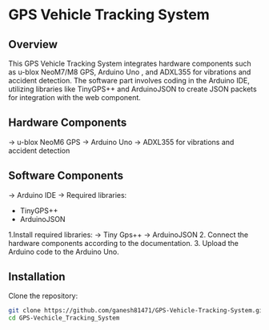 # GPS Vehicle Tracking System

## Overview

This GPS Vehicle Tracking System integrates hardware components such as u-blox NeoM7/M8 GPS, Arduino Uno , and ADXL355 for vibrations and accident detection. 
The software part involves coding in the Arduino IDE, utilizing libraries like TinyGPS++ and ArduinoJSON to create JSON packets for integration with the web component.


## Hardware Components

-> u-blox NeoM6 GPS
-> Arduino Uno
-> ADXL355 for vibrations and accident detection

## Software Components

-> Arduino IDE
-> Required libraries:
  - TinyGPS++
  - ArduinoJSON

1.Install required libraries:
   -> Tiny Gps++
   -> ArduinoJSON
2. Connect the hardware components according to the  documentation.
3. Upload the Arduino code to the Arduino Uno.

## Installation

 Clone the repository:

   ```bash
   git clone https://github.com/ganesh81471/GPS-Vehicle-Tracking-System.git
   cd GPS-Vechicle_Tracking_System




